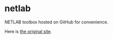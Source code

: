 # netlab
NETLAB toolbox hosted on GitHub for convenience.

Here is [the original site](http://www.aston.ac.uk/eas/research/groups/ncrg/resources/netlab/downloads/).

